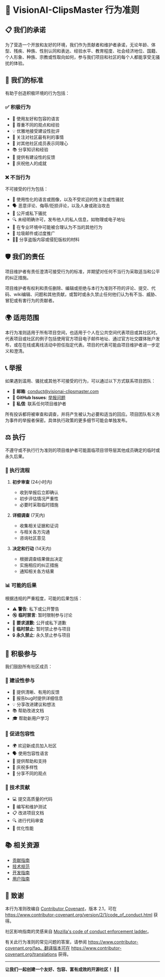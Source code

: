 # 🤝 VisionAI-ClipsMaster 行为准则

## 📋 我们的承诺

为了营造一个开放和友好的环境，我们作为贡献者和维护者承诺，无论年龄、体型、残疾、种族、性别认同和表达、经验水平、教育程度、社会经济地位、国籍、个人形象、种族、宗教或性取向如何，参与我们项目和社区的每个人都能享受无骚扰的体验。

## 📖 我们的标准

有助于创造积极环境的行为包括：

### ✅ 积极行为
- 🤝 使用友好和包容的语言
- 🎯 尊重不同的观点和经验
- 💡 优雅地接受建设性批评
- 🌟 关注对社区最有利的事情
- 💖 对其他社区成员表示同理心
- 📚 分享知识和经验
- 🔧 提供有建设性的反馈
- 🎉 庆祝他人的成就

### ❌ 不当行为
不可接受的行为包括：

- 💬 使用性化的语言或图像，以及不受欢迎的性关注或性骚扰
- 🗣️ 恶意评论、侮辱/贬损评论，以及人身或政治攻击
- 📢 公开或私下骚扰
- 🔍 未经明确许可，发布他人的私人信息，如物理或电子地址
- 🚫 在专业环境中可能被合理认为不当的其他行为
- 📧 垃圾邮件或过度推广
- 🏴‍☠️ 分享盗版内容或侵犯版权的材料

## 🛡️ 我们的责任

项目维护者有责任澄清可接受行为的标准，并期望对任何不当行为采取适当和公平的纠正措施。

项目维护者有权利和责任删除、编辑或拒绝与本行为准则不符的评论、提交、代码、wiki编辑、问题和其他贡献，或暂时或永久禁止任何他们认为有不当、威胁、冒犯或有害行为的贡献者。

## 🌍 适用范围

本行为准则适用于所有项目空间，也适用于个人在公共空间代表项目或其社区时。代表项目或社区的例子包括使用官方项目电子邮件地址、通过官方社交媒体账户发布，或在在线或离线活动中担任指定代表。项目的代表可能由项目维护者进一步定义和澄清。

## 📞 举报

如果遇到滥用、骚扰或其他不可接受的行为，可以通过以下方式联系项目团队：

- 📧 **邮箱**: conduct@visionai-clipsmaster.com
- 🐛 **GitHub Issues**: [举报问题](https://github.com/CKEN-STAR/VisionAI-ClipsMaster/issues/new?template=conduct_violation.md)
- 💬 **私信**: 联系任何项目维护者

所有投诉都将被审查和调查，并将产生被认为必要和适当的回应。项目团队有义务为事件的举报者保密。具体执行政策的更多细节可能会单独发布。

## ⚖️ 执行

不遵守或不执行行为准则的项目维护者可能面临项目领导层其他成员确定的临时或永久后果。

### 🔄 执行流程

1. **初步审查** (24小时内)
   - 收到举报后立即确认
   - 初步评估情况严重性
   - 必要时采取临时措施

2. **详细调查** (7天内)
   - 收集相关证据和证词
   - 与相关各方沟通
   - 咨询社区意见

3. **决定和行动** (14天内)
   - 根据调查结果做出决定
   - 实施相应的纠正措施
   - 通知相关各方结果

### 📊 可能的后果

根据违规的严重程度，可能的后果包括：

- ⚠️ **警告**: 私下或公开警告
- 🔇 **临时禁言**: 暂时限制参与讨论
- 📝 **要求道歉**: 公开或私下道歉
- 🚫 **临时禁止**: 暂时禁止参与项目
- 🔒 **永久禁止**: 永久禁止参与项目

## 🌟 积极参与

我们鼓励所有社区成员：

### 🤝 建设性参与
- 📝 提供清晰、有用的反馈
- 🐛 报告bug时提供详细信息
- 💡 分享改进建议和想法
- 📚 帮助改进文档
- 🎓 帮助新用户学习

### 🌱 促进包容性
- 🌍 欢迎新成员加入社区
- 🗣️ 使用包容性语言
- 🤲 提供帮助和支持
- 🎉 庆祝多样性
- 📖 分享不同的观点

### 🔧 技术贡献
- 💻 提交高质量的代码
- 🧪 编写和维护测试
- 📋 改进项目文档
- 🔍 进行代码审查
- 🚀 优化性能

## 📚 相关资源

- [贡献指南](CONTRIBUTING.md)
- [技术规范](TECHNICAL_SPECS.md)
- [开发指南](DEVELOPMENT.md)
- [用户指南](USER_GUIDE.md)

## 🙏 致谢

本行为准则改编自 [Contributor Covenant](https://www.contributor-covenant.org)，版本 2.1，可在 https://www.contributor-covenant.org/version/2/1/code_of_conduct.html 获得。

社区影响指南的灵感来自 [Mozilla's code of conduct enforcement ladder](https://github.com/mozilla/diversity)。

有关此行为准则的常见问题的答案，请参阅 https://www.contributor-covenant.org/faq。翻译版本可在 https://www.contributor-covenant.org/translations 获得。

---

**让我们一起创建一个友好、包容、富有成效的开源社区！** 🌟✨
